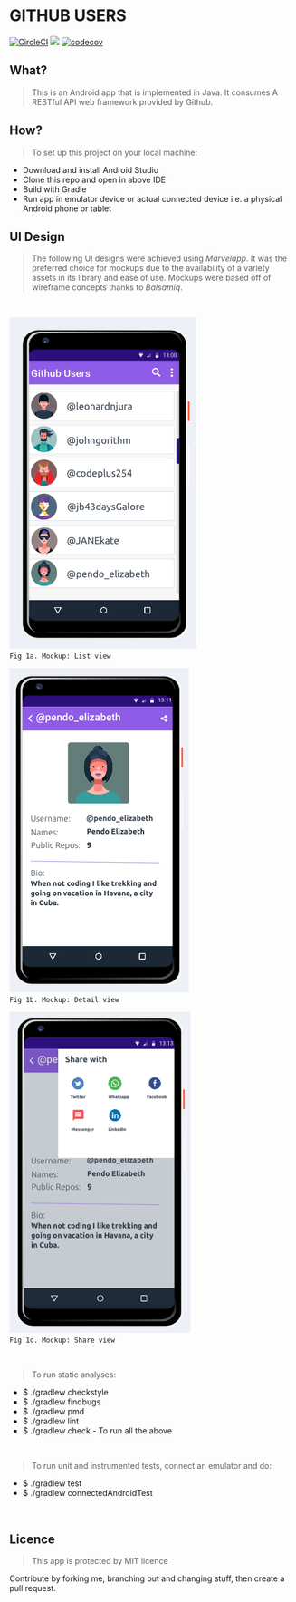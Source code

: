 GITHUB USERS
============
[![CircleCI](https://circleci.com/gh/leonardnjura/github-users/tree/develop.svg?style=svg)](https://circleci.com/gh/leonardnjura/github-users/tree/develop)
<a href="https://codeclimate.com/github/leonardnjura/github-users/maintainability"><img src="https://api.codeclimate.com/v1/badges/32c6b30fd10ca26e9ea1/maintainability" /></a>
[![codecov](https://codecov.io/gh/leonardnjura/github-users/branch/ft-network-utility-156187450/graph/badge.svg)](https://codecov.io/gh/leonardnjura/github-users)

What?
-----
> This is an Android app that is implemented in Java. It consumes A RESTful API web framework provided by Github.



How?
----
> To set up this project on your local machine:

* Download and install Android Studio
* Clone this repo and open in above IDE
* Build with Gradle
* Run app in emulator device or actual connected device i.e. a physical Android phone or tablet


UI Design
---------
> The following UI designs were achieved using *Marvelapp*. It was the preferred choice for mockups due to the availability of a variety assets in its library and ease of use. Mockups were based off of wireframe concepts thanks to *Balsamiq*.
<br />

![alt text](https://raw.githubusercontent.com/leonardnjura/github-users/ft-design-mockups-158792524/wireframes/mockup-00.png)
<br />
`Fig 1a. Mockup: List view`


![alt text](https://raw.githubusercontent.com/leonardnjura/github-users/ft-design-mockups-158792524/wireframes/mockup-01.png)
<br />
`Fig 1b. Mockup: Detail view`


![alt text](https://raw.githubusercontent.com/leonardnjura/github-users/ft-design-mockups-158792524/wireframes/mockup-02.png)
<br />
`Fig 1c. Mockup: Share view`

<p>&nbsp;</p>


> To run static analyses:

* $ ./gradlew checkstyle
* $ ./gradlew findbugs
* $ ./gradlew pmd
* $ ./gradlew lint
* $ ./gradlew check - To run all the above

<p>&nbsp;</p>

> To run unit and instrumented tests, connect an emulator and do:

* $ ./gradlew test
* $ ./gradlew connectedAndroidTest

<p>&nbsp;</p>


Licence
--------
>This app is protected by MIT licence<br />

Contribute by forking me, branching out and changing stuff, then create a pull request.


<p>&nbsp;</p>
